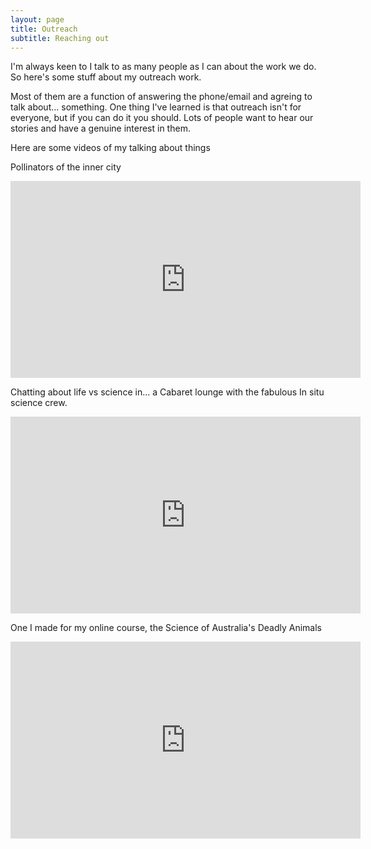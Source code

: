```yaml
---
layout: page
title: Outreach
subtitle: Reaching out
---
```


I'm always keen to  I talk to as many people as I can about the work we do.  So here's some stuff about my outreach work.  

Most of them are a function of answering the phone/email and agreing to talk about... something. One thing I've learned is that outreach isn't for everyone, but if you can do it you should.  Lots of people want to hear our stories and have a genuine interest in them.  




Here are some videos of my talking about things

Pollinators of the inner city

<iframe width="560" height="315" src="https://www.youtube.com/embed/z9GzR02qrIk" title="YouTube video player" frameborder="0" allow="accelerometer; autoplay; clipboard-write; encrypted-media; gyroscope; picture-in-picture" allowfullscreen></iframe>


Chatting about life vs science in...  a Cabaret lounge with the fabulous In situ science crew.

<iframe width="560" height="315" src="https://www.youtube.com/embed/z3u2JwGuZwo" title="YouTube video player" frameborder="0" allow="accelerometer; autoplay; clipboard-write; encrypted-media; gyroscope; picture-in-picture" allowfullscreen></iframe>


One I made for my online course, the Science of Australia's Deadly Animals
<iframe width="560" height="315" src="https://www.youtube.com/embed/nS4-2eSd_nM" title="YouTube video player" frameborder="0" allow="accelerometer; autoplay; clipboard-write; encrypted-media; gyroscope; picture-in-picture" allowfullscreen></iframe>
